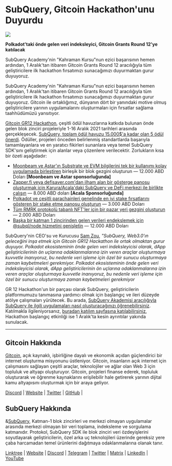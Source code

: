 # SubQuery, Gitcoin Hackathon'unu Duyurdu

![](https://miro.medium.com/max/1400/1*deQMrJlp2aJ5YVAGoFhO-Q.png)

**Polkadot'taki önde gelen veri indeksleyici, Gitcoin Grants Round 12'ye katılacak**

SubQuery Academy'nin "Kahraman Kursu"nun ezici başarısının hemen ardından, 1 Aralık'tan itibaren Gitcoin Grants Round 12 aracılığıyla tüm geliştiricilere ilk hackathon fırsatımızı sunacağımızı duyurmaktan gurur duyuyoruz.

SubQuery Academy'nin "Kahraman Kursu"nun ezici başarısının hemen ardından, 1 Aralık'tan itibaren Gitcoin Grants Round 12 aracılığıyla tüm geliştiricilere ilk hackathon fırsatımızı sunacağımızı duyurmaktan gurur duyuyoruz. Gitcoin ile ortaklığımız, dünyanın dört bir yanındaki motive olmuş geliştiricilere yarının uygulamalarını oluşturmaları için fırsatlar sağlama taahhüdümüzü yansıtıyor.

[Gitcoin GR12 Hackathon](https://gitcoin.co/hackathon/gr12/onboard), çeşitli ödül havuzlarına katkıda bulunan önde gelen blok zinciri projeleriyle 1-16 Aralık 2021 tarihleri ​​arasında gerçekleşecek.  [SubQuery, toplam ödül havuzu 15.000$'a kadar olan 5 ödül önerdi](https://gitcoin.co/hackathon/gr12/?org=subquery). Ödüller, projeleri önceden belirlenmiş standartlarda başarıyla tamamlayanlara ve en yaratıcı fikirleri sunanlara veya temel SubQuery SDK'sını geliştirmek için alanlar veya çözenlere verilecektir. Zorlukların kısa bir özeti aşağıdadır:

-   [Moonbeam ve Astar'ın Substrate ve EVM bilgilerini tek bir kullanımı kolay uygulamada birleştiren](https://gitcoin.co/issue/subquery/grants/1) birleşik bir blok gezgini oluşturun — 12.000 ABD Doları **[Moonbeam ve Astar sponsorluğunda]**
-   [Zapper.fi veya defisaver.com'dan ilham alan bir gösterge panosu oluşturmak için Karura/Acala'daki SubQuery ve DeFi merkezi ile birlikte çalışın](https://gitcoin.co/issue/subquery/grants/2) — 8.000 ABD doları **[Acala Sponsorluğunda]**
-   [Polkadot ve çeşitli parachainleri genelinde en iyi stake fırsatlarını gösteren bir stake etme panosu oluşturun](https://gitcoin.co/issue/subquery/grants/3) — 3.000 ABD Doları
-   [Tüm RMRK protokolü tabanlı NFT'ler için bir pazar yeri gezgini oluşturun](https://gitcoin.co/issue/subquery/grants/4) — 2.000 ABD Doları
-   [Başka bir katman 1 zincirinden gelen verileri endekslemek için @subql/node hizmetini genişletin](https://gitcoin.co/issue/subquery/grants/5) — 12.000 ABD Doları

SubQuery'nin CEO'su ve Kurucusu [Sam Zou](https://twitter.com/zoujialiu), _"SubQuery, Web3.0'ın geleceğini inşa etmek için Gitcoin GR12 Hackathon ile ortak olmaktan gurur duyuyor. Polkadot ekosisteminin önde gelen veri indeksleyicisi olarak, dApp geliştiricilerinin ön uçlarına odaklanmalarına izin veren araçlar oluşturmaya kuvvetle inanıyoruz, bu nedenle veri işleme için özel bir sunucu oluşturmaya zaman kaybetmeleri gerekmiyor. Polkadot ekosisteminin önde gelen veri indeksleyicisi olarak, dApp geliştiricilerinin ön uçlarına odaklanmalarına izin veren araçlar oluşturmaya kuvvetle inanıyoruz, bu nedenle veri işleme için özel bir sunucu oluşturmaya zaman kaybetmeleri gerekmiyor_

GR 12 Hackathon'un bir parçası olarak SubQuery, geliştiricilerin platformumuzu tanımasına yardımcı olmak için başlangıç ​​ve ileri düzeyde atölye çalışmaları yürütecek. Bu arada, [SubQuery Akademisi aracılığıyla SubQuery ile ilgili uygulamaları nasıl oluşturacağınızı öğrenebilirsiniz](https://subquery.coassemble.com/unlock/dOKZW6O#/). Katılmakla ilgileniyorsanız, [buradan katılım sayfasına katılabilirsiniz](https://gitcoin.co/hackathon/gr12/onboard), Hackathon başlangıç ​​etkinliği ise 1 Aralık'ta kesin ayrıntılar yakında sunulacak.

---

## Gitcoin Hakkında

[Gitcoin](http://www.gitcoin.co/), açık kaynaklı, işbirliğine dayalı ve ekonomik açıdan güçlendirici bir internet oluşturma misyonunu üstleniyor. Gitcoin, insanların açık internet için çalışmasını sağlayan çeşitli araçlar, teknolojiler ve ağlar olan Web 3 için topluluk ve altyapı oluşturuyor. Gitcoin, projeleri finanse ederek, topluluk oluşturarak ve öğrenme kaynaklarını erişilebilir hale getirerek yarının dijital kamu altyapısını oluşturmak için bir araya geliyor.

[Discord](https://discord.gg/6PZUM3cFpz)  | [Website](http://www.gitcoin.co/)  |  [Twitter](https://twitter.com/gitcoin)  |  [GitHub](https://github.com/gitcoinco/)  |

## SubQuery Hakkında

&[SubQuery](https://subquery.network/), Katman-1 blok zincirleri ve merkezi olmayan uygulamalar arasında merkezi olmayan bir veri toplama, indeksleme ve sorgulama katmanıdır. Protokol, SubQuery SDK ile blok zinciri veri özdeyişlerini soyutlayarak geliştiricilerin, özel arka uç teknolojileri üzerinde gereksiz yere çaba harcamadan temel ürünlerini dağıtmaya odaklanmalarına olanak tanır.

[Linktree](https://linktr.ee/subquerynetwork)  |  [Website](https://subquery.network/)  |  [Discord](https://discord.com/invite/78zg8aBSMG)  |  [Telegram](https://t.me/subquerynetwork)  |  [Twitter](https://twitter.com/subquerynetwork)  |  [Matrix](https://matrix.to/#/#subquery:matrix.org)  |  [LinkedIn](https://www.linkedin.com/company/subquery)  |  [YouTube](https://www.youtube.com/channel/UCi1a6NUUjegcLHDFLr7CqLw)
